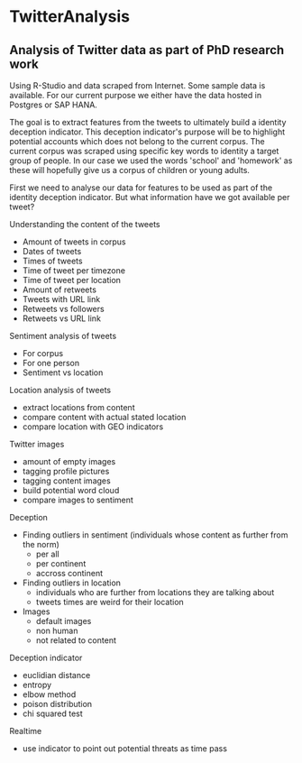 # TwitterAnalysis
## Analysis of Twitter data as part of PhD research work
Using R-Studio and data scraped from Internet. Some sample data is available.
For our current purpose we either have the data hosted in Postgres or SAP HANA.

The goal is to extract features from the tweets to ultimately build a identity deception indicator. This deception indicator's purpose will be to highlight potential accounts which does not belong to the current corpus.
The current corpus was scraped using specific key words to identity a target group of people. In our case we used the words 'school' and 'homework' as these will hopefully give us a corpus of children or young adults.

First we need to analyse our data for features to be used as part of the identity deception indicator.
But what information have we got available per tweet?

Understanding the content of the tweets
- Amount of tweets in corpus
- Dates of tweets
- Times of tweets
- Time of tweet per timezone
- Time of tweet per location
- Amount of retweets
- Tweets with URL link
- Retweets vs followers
- Retweets vs URL link

Sentiment analysis of tweets
- For corpus
- For one person
- Sentiment vs location

Location analysis of tweets
- extract locations from content
- compare content with actual stated location
- compare location with GEO indicators

Twitter images
- amount of empty images
- tagging profile pictures
- tagging content images
- build potential word cloud
- compare images to sentiment

Deception
- Finding outliers in sentiment (individuals whose content as further from the norm)
  * per all
  * per continent
  * accross continent
- Finding outliers in location
  * individuals who are further from locations they are talking about
  * tweets times are weird for their location
- Images
  * default images
  * non human
  * not related to content

Deception indicator
- euclidian distance
- entropy
- elbow method
- poison distribution
- chi squared test
    
Realtime
- use indicator to point out potential threats as time pass
